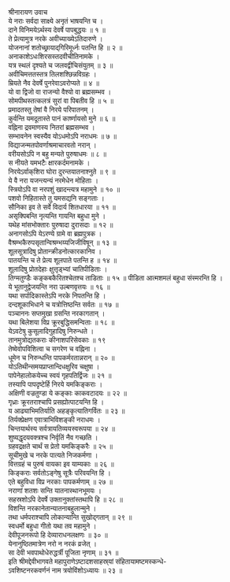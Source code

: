 श्रीनारायण उवाच  
ये नराः सर्वदा साक्ष्ये अनृतं भाषयन्ति च ।  
दाने विनिमयेऽर्थस्य देवर्षे पापबुद्धयः ॥ १ ॥  
ते प्रेत्यामुत्र नरके अवीच्याख्येऽतिदारुणे ।  
योजनानां शतोच्छ्रायाद्‌गिरिमूर्ध्नः पतन्ति हि ॥ २ ॥  
अनाकाशेऽधःशिरसस्तदवीचीतिनामके ।  
यत्र स्थलं दृश्यते च जलवद्वीचिसंयुतम् ॥ ३ ॥  
अवीचिमत्ततस्तत्र तिलशश्छिन्नविग्रहः ।  
म्रियते नैव देवर्षे पुनरेवाऽवरोप्यते ॥ ४ ॥  
यो वा द्विजो वा राजन्यो वैश्यो वा ब्रह्मसम्भव ।  
सोमपीथस्तत्कलत्रं सुरां वा पिबतीव हि ॥ ५ ॥  
प्रमादतस्तु तेषां वै निरये परिपातनम् ।  
कुर्वन्ति यमदूतास्ते पानं कार्ष्णायसो मुने ॥ ६ ॥  
वह्निना द्रवमाणस्य नितरां ब्रह्मसम्भव ।  
सम्भावनेन स्वस्यैव योऽधमोऽपि नराधमः ॥ ७ ॥  
विद्याजन्मतपोवर्णाश्रमाचारवतो नरान् ।  
वरीयसोऽपि न बहु मन्यते पुरुषाधमः ॥ ८ ॥  
स नीयते यमभटैः क्षारकर्दमनामके ।  
निरयेऽर्वाक्‌शिरा घोरा दुरन्तयातनाश्नुते ॥ ९ ॥  
ये वै नरा यजन्त्यन्यं नरमेधेन मोहिताः ।  
स्त्रियोऽपि वा नरपशुं खादन्त्यत्र महामुने ॥ १० ॥  
पशवो निहितास्ते तु यमसद्यनि सङ्गताः ।  
सौनिका इव ते सर्वे विदार्य शितधारया ॥ ११ ॥  
असृक्पिबन्ति नृत्यन्ति गायन्ति बहुधा मुने ।  
यथेह मांसभोक्तारः पुरुषादा दुरासदाः ॥ १२ ॥  
अनागसोऽपि येऽरण्ये ग्रामे वा ब्रह्मपुत्रक ।  
वैश्रम्भकैरुपसृतान्विश्रम्भय्यजिजीविषून् ॥ १३ ॥  
शूलसूत्रादिषु प्रोतान्क्रीडनोत्कारकानिव ।  
पातयन्ति च ते प्रेत्य शूलपाते पतन्ति ह ॥ १४ ॥  
शूलादिषु प्रोतदेहाः क्षुत्तृड्भ्यां चातिपीडिताः ।  
तिग्मतुण्डैः कङ्कबकैरितश्चेतश्च ताडिताः ॥ १५ ॥
पीडिता आत्मशमलं बहुधा संस्मरन्ति हि ।  
ये भूतानुद्वेजयन्ति नरा उल्बणवृत्तयः ॥ १६ ॥  
यथा सर्पादिकास्तेऽपि नरके निपतन्ति हि ।  
दन्दशूकाभिधाने च यत्रोत्तिष्ठन्ति सर्वतः ॥ १७ ॥  
पञ्चाननः सप्तमुखा ग्रसन्ति नरकागतान् ।  
यथा बिलेशया विप्र क्रूरबुद्धिसमन्विताः ॥ १८ ॥  
येऽवटेषु कुसूलादिगुहादिषु निरुन्धते ।  
तानमुत्रोद्यतकराः कीनाशपरिसेवकाः ॥ १९  
तेष्वेवोपविशित्वा च सगरेण च वह्निना ।  
धूमेन च निरुन्धन्ति पापकर्मरतान्नरान् ॥ २० ॥  
योऽतिथीन्समयप्राप्तान्दिधक्षुरिव चक्षुषा ।  
पापेनेहालोकयेच्च स्वयं गृहपतिर्द्विजः ॥ २१ ॥  
तस्यापि पापदृष्टेर्हि निरये यमकिङ्कराः ।  
अक्षिणी वज्रतुण्डा ये कङ्काः काकवटादयः ॥ २२ ॥  
गृध्राः क्रूरतराश्चापि प्रसह्योत्पाटयन्ति हि ।  
य आढ्याभिमतिर्याति अहङ्कृत्यातिगर्वितः ॥ २३ ॥  
तिर्यक्प्रेक्षण एवात्राभिविशङ्‌की नराधमः ।  
चिन्तयार्थस्य सर्वत्रायतिव्ययस्वरूपया ॥ २४ ॥  
शुष्यद्धृदयवक्त्रश्च निर्वृतिं नैव गच्छति ।  
ग्रहवद्रक्षते चार्थं स प्रेतो यमकिङ्करैः ॥ २५ ॥  
सूचीमुखे च नरके पात्यते निजकर्मणा ।  
वित्तग्रहं च पुरुषं वायका इव याम्यकाः ॥ २६ ॥  
किङ्कराः सर्वतोऽङ्गेषु सूत्रैः परिवयन्ति हि ।  
एते बहुविधा विप्र नरकाः पापकर्मणाम् ॥ २७ ॥  
नराणां शतशः सन्ति यातनास्थानभूमयः ।  
सहस्रशोऽपि देवर्षे उक्तानुक्तांस्तथापि हि ॥ २८ ॥  
विशन्ति नरकानेतान्यातनाबहुलान्मुने ।  
तथा धर्मपराश्चापि लोकान्यान्ति सुखोद्गतान् ॥ २९ ॥  
स्वधर्मो बहुधा गीतो यथा तव महामुने ।  
देवीपूजनरूपो हि देव्याराधनलक्षणः ॥ ३० ॥  
येनानुष्ठितमात्रेण नरो न नरकं व्रजेत् ।  
सा देवी भवपाथोधेरुद्धर्त्री पूजिता नृणाम् ॥ ३१ ॥  
इति श्रीमद्देवीभागवते महापुराणेऽष्टादशसाहस्र्यां संहितायामष्टमस्कन्धे-  
ऽवशिष्टनरकवर्णनं नाम त्रयोविंशोऽध्यायः ॥ २३ ॥
